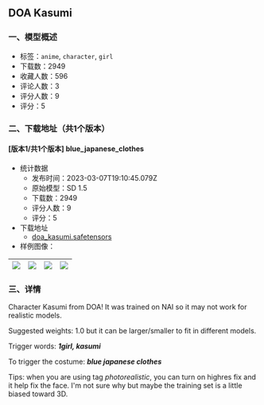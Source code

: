 ## DOA Kasumi
### 一、模型概述

- 标签：`anime`, `character`, `girl`
- 下载数：2949
- 收藏人数：596
- 评论人数：3
- 评分人数：9
- 评分：5

### 二、下载地址（共1个版本）

#### [版本1/共1个版本] blue_japanese_clothes

- 统计数据
  - 发布时间：2023-03-07T19:10:45.079Z
  - 原始模型：SD 1.5
  - 下载数：2949
  - 评分人数：9
  - 评分：5
- 下载地址
  - [doa_kasumi.safetensors](https://civitai.com/api/download/models/19931)
- 样例图像：

| <img src="https://image.civitai.com/xG1nkqKTMzGDvpLrqFT7WA/76519150-8fde-47a6-91d2-b4b6c87f2800/width=450/210285.jpeg" /> | <img src="https://image.civitai.com/xG1nkqKTMzGDvpLrqFT7WA/840a6420-987c-48fd-f806-712c34a62700/width=450/210291.jpeg" /> | <img src="https://image.civitai.com/xG1nkqKTMzGDvpLrqFT7WA/c5f82106-38ca-4087-cc95-fac314824b00/width=450/210299.jpeg" /> | <img src="https://image.civitai.com/xG1nkqKTMzGDvpLrqFT7WA/81aa6662-1898-452e-31fc-064f1fbf9e00/width=450/210298.jpeg" /> |
| ---- | ---- | ---- | ---- |


### 三、详情
<p>Character Kasumi from DOA! It was trained on NAI so it may not work for realistic models.</p><p>Suggested weights: 1.0 but it can be larger/smaller to fit in different models.</p><p>Trigger words: <strong><em>1girl, kasumi</em></strong></p><p>To trigger the costume: <strong><em>blue japanese clothes</em></strong></p><p>Tips: when you are using tag <em>photorealistic</em>, you can turn on highres fix and it help fix the face. I'm not sure why but maybe the training set is a little biased toward 3D.</p><p></p>